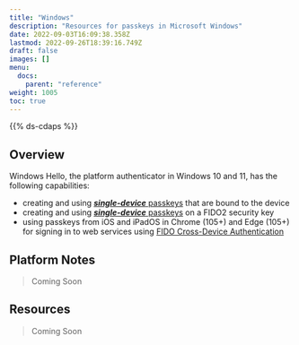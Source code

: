 ```yaml
---
title: "Windows"
description: "Resources for passkeys in Microsoft Windows"
date: 2022-09-03T16:09:38.358Z
lastmod: 2022-09-26T18:39:16.749Z
draft: false
images: []
menu:
  docs:
    parent: "reference"
weight: 1005
toc: true
---
```


{{% ds-cdaps %}}

## Overview

Windows Hello, the platform authenticator in Windows 10 and 11, has the following capabilities:

- creating and using [***single-device*** passkeys](/docs/reference/terms/#single-device-passkey) that are bound to the device
- creating and using [***single-device*** passkeys](/docs/reference/terms/#single-device-passkey) on a FIDO2 security key
- using passkeys from iOS and iPadOS in Chrome (105+) and Edge (105+) for signing in to web services using [FIDO Cross-Device Authentication](/docs/reference/terms/#cross-device-authentication-cda)

## Platform Notes

> Coming Soon

## Resources

> Coming Soon
